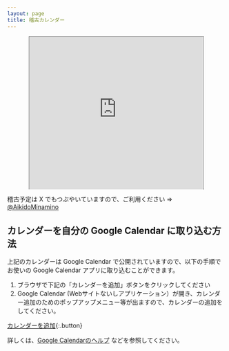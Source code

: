 ```yaml
---
layout: page
title: 稽古カレンダー
---
```


<div style="position:relative;width:80%;padding-top:70%;margin:0 auto;">
<iframe src="https://calendar.google.com/calendar/embed?height=600&wkst=1&bgcolor=%23ffffff&ctz=Asia%2FTokyo&src=bWluYW1pbm8uYWlraWRvQGdtYWlsLmNvbQ&color=%23009688" style="position:absolute;width:100%;height:100%;top:0;left:0;border:solid 1px #777" frameborder="0" scrolling="no"></iframe>
</div>

稽古予定は X でもつぶやいていますので、ご利用ください &rArr; [@AikidoMinamino](https://x.com/AikidoMinamino)

## カレンダーを自分の Google Calendar に取り込む方法

上記のカレンダーは Google Calendar で公開されていますので、以下の手順でお使いの Google Calendar アプリに取り込むことができます。

1. ブラウザで下記の「カレンダーを追加」ボタンをクリックしてください
1. Google Calendar (Webサイトないしアプリケーション）が開き、カレンダー追加のためのポップアップメニュー等が出ますので、カレンダーの追加をしてください。

[カレンダーを追加](https://calendar.google.com/calendar/u/0?cid=bWluYW1pbm8uYWlraWRvQGdtYWlsLmNvbQ){:.button}

詳しくは、[Google Calendarのヘルプ](https://support.google.com/calendar/answer/37100?co=GENIE.Platform%3DAndroid&amp;hl=ja) などを参照してください。
